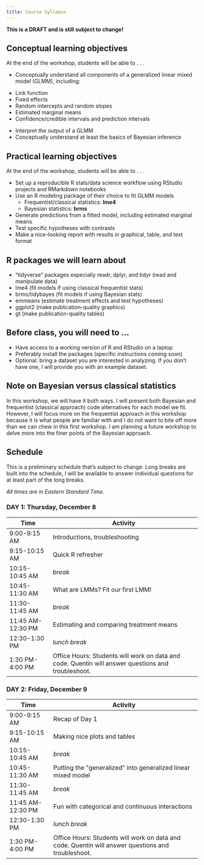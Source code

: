 ```yaml
---
title: Course Syllabus
---
```


**This is a DRAFT and is still subject to change!**

## Conceptual learning objectives

At the end of the workshop, students will be able to . . . 

-	Conceptually understand all components of a generalized linear mixed model (GLMM), including: 
  +	Link function
  +	Fixed effects
  +	Random intercepts and random slopes
  +	Estimated marginal means
  +	Confidence/credible intervals and prediction intervals
-	Interpret the output of a GLMM
-	Conceptually understand at least the basics of Bayesian inference

## Practical learning objectives

At the end of the workshop, students will be able to . . .

- Set up a reproducible R stats/data science workflow using RStudio projects and RMarkdown notebooks
- Use an R modeling package of their choice to fit GLMM models
  +	Frequentist/classical statistics: **lme4**
  +	Bayesian statistics: **brms**
-	Generate predictions from a fitted model, including estimated marginal means
-	Test specific hypotheses with contrasts
-	Make a nice-looking report with results in graphical, table, and text format

## R packages we will learn about

-	“tidyverse” packages especially readr, dplyr, and tidyr (read and manipulate data)
-	lme4 (fit models if using classical frequentist stats)
-	brms/tidybayes (fit models if using Bayesian stats)
-	emmeans (estimate treatment effects and test hypotheses)
-	ggplot2 (make publication-quality graphics)
-	gt (make publication-quality tables)

## Before class, you will need to ...

-	Have access to a working version of R and RStudio on a laptop
-	Preferably install the packages (specific instructions coming soon)
-	Optional: bring a dataset you are interested in analyzing. If you don’t have one, I will provide you with an example dataset.

## Note on Bayesian versus classical statistics

In this workshop, we will have it both ways. I will present both Bayesian and frequentist (classical approach) code alternatives for each model we fit. However, I will focus more on the frequentist approach in this workshop because it is what people are familiar with and I do not want to bite off more than we can chew in this first workshop. I am planning a future workshop to delve more into the finer points of the Bayesian approach.

## Schedule

This is a preliminary schedule that’s subject to change. Long breaks are built into the schedule, I will be available to answer individual questions for at least part of the long breaks.

*All times are in Eastern Standard Time.*

### DAY 1: Thursday, December 8

Time                      | Activity
------------------------- | ----------------------------------------------------------
9:00-9:15 AM              | Introductions, troubleshooting
9:15-10:15 AM             | Quick R refresher
10:15-10:45 AM            | *break*
10:45-11:30 AM            | What are LMMs? Fit our first LMM!
11:30-11:45 AM            | *break*
11:45 AM-12:30 PM         | Estimating and comparing treatment means
12:30-1:30 PM             | *lunch break*
1:30 PM-4:00 PM           | Office Hours: Students will work on data and code. Quentin will answer questions and troubleshoot.

### DAY 2: Friday, December 9

Time                      | Activity
------------------------- | ----------------------------------------------------------
9:00-9:15 AM              | Recap of Day 1
9:15-10:15 AM             | Making nice plots and tables
10:15-10:45 AM            | *break*
10:45-11:30 AM            | Putting the "generalized" into generalized linear mixed model
11:30-11:45 AM            | *break*
11:45 AM-12:30 PM         | Fun with categorical and continuous interactions
12:30-1:30 PM             | *lunch break*
1:30 PM-4:00 PM           | Office Hours: Students will work on data and code. Quentin will answer questions and troubleshoot.